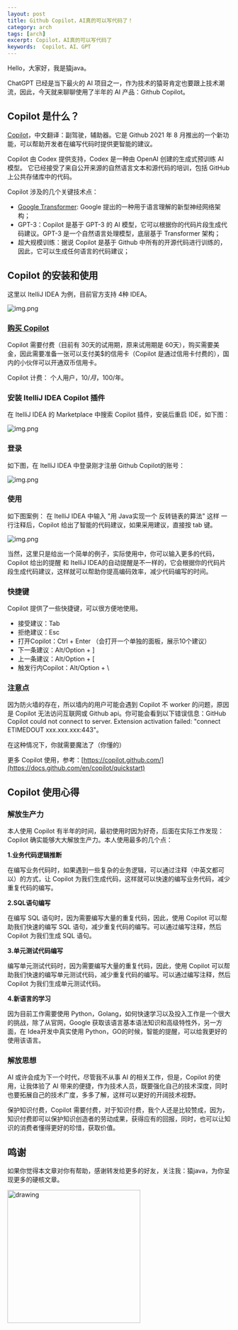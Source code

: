 ```yaml
---
layout: post
title: Github Copilot，AI真的可以写代码了！
category: arch
tags: [arch]
excerpt: Copilot，AI真的可以写代码了
keywords:  Copilot、AI、GPT
---
```


Hello，大家好，我是猿java。

ChatGPT 已经是当下最火的 AI 项目之一，作为技术的猿哥肯定也要跟上技术潮流，因此，今天就来聊聊使用了半年的 AI 产品：Github Copilot。

## Copilot 是什么？

[Copilot](https://github.com/features/copilot)，中文翻译：副驾驶，辅助器。它是 Github 2021 年 8 月推出的一个新功能，可以帮助开发者在编写代码时提供更智能的建议。

Copilot 由 Codex 提供支持，Codex 是一种由 OpenAI 创建的生成式预训练 AI 模型。 它已经接受了来自公开来源的自然语言文本和源代码的培训，包括 GitHub 上公共存储库中的代码。

Copilot 涉及的几个关键技术点：
- [Google Transformer](https://ai.googleblog.com/2017/08/transformer-novel-neural-network.html): Google 提出的一种用于语言理解的新型神经网络架构；
- GPT-3：Copilot 是基于 GPT-3 的 AI 模型，它可以根据你的代码片段生成代码建议。GPT-3 是一个自然语言处理模型，底层基于 Transformer 架构；
- 超大规模训练：据说 Copilot 是基于 Github 中所有的开源代码进行训练的，因此，它可以生成任何语言的代码建议；


## Copilot 的安装和使用

这里以 ItelliJ IDEA 为例，目前官方支持 4种 IDEA。

![img.png](https://yuanjava.cn/assets/md/java/github-copilot-idea.png)

###  [购买 Copilot](https://github.com/github-copilot/signup)

Copilot 需要付费（目前有 30天的试用期，原来试用期是 60天），购买需要美金，因此需要准备一张可以支付美$的信用卡（Copilot 是通过信用卡付费的），国内的小伙伴可以开通双币信用卡。

Copilot 计费： 个人用户，10$/月， 100$/年。



### 安装 ItelliJ IDEA Copilot 插件

在 ItelliJ IDEA 的 Marketplace 中搜索 Copilot 插件，安装后重启 IDE，如下图：

![img.png](https://yuanjava.cn/assets/md/java/ItelliJIDEA-copilot.png)

### 登录

如下图，在 ItelliJ IDEA 中登录刚才注册 Github Copilot的账号：

![img.png](https://yuanjava.cn/assets/md/java/ItelliJIDEA-copilot-login.png)

### 使用

如下图案例： 在 ItelliJ IDEA 中输入 "用 Java实现一个 反转链表的算法" 这样 一行注释后，Copilot 给出了智能的代码建议，如果采用建议，直接按 tab 键。

![img.png](https://yuanjava.cn/assets/md/java/ItelliJIDEA-copilot-use.png)

当然，这里只是给出一个简单的例子，实际使用中，你可以输入更多的代码，Copilot 给出的提醒 和 ItelliJ IDEA的自动提醒是不一样的，它会根据你的代码片段生成代码建议，这样就可以帮助你提高编码效率，减少代码编写的时间。

### 快捷键

Copilot 提供了一些快捷键，可以很方便地使用。

- 接受建议：Tab
- 拒绝建议：Esc
- 打开Copilot：Ctrl + Enter （会打开一个单独的面板，展示10个建议）
- 下一条建议：Alt/Option + ]
- 上一条建议：Alt/Option + [
- 触发行内Copilot：Alt/Option + \

### 注意点

因为防火墙的存在，所以墙内的用户可能会遇到 Copilot 不 worker 的问题，原因是 Copilot 无法访问互联网或 Github api。你可能会看到以下错误信息：GitHub Copilot could not connect to server. Extension activation failed: "connect ETIMEDOUT xxx.xxx.xxx:443"。

在这种情况下，你就需要魔法了（你懂的）

更多 Copilot 使用，参考：[https://copilot.github.com/](https://docs.github.com/en/copilot/quickstart)

## Copilot 使用心得

### 解放生产力

本人使用 Copilot 有半年的时间，最初使用时因为好奇，后面在实际工作发现：Copilot 确实能够大大解放生产力。本人使用最多的几个点：

**1.业务代码逻辑推断**

在编写业务代码时，如果遇到一些复杂的业务逻辑，可以通过注释（中英文都可以）的方式，让 Copilot 为我们生成代码，这样就可以快速的编写业务代码，减少重复代码的编写。

**2.SQL语句编写**

在编写 SQL 语句时，因为需要编写大量的重复代码，因此，使用 Copilot 可以帮助我们快速的编写 SQL 语句，减少重复代码的编写。可以通过编写注释，然后 Copilot 为我们生成 SQL 语句。

**3.单元测试代码编写**

编写单元测试代码时，因为需要编写大量的重复代码，因此，使用 Copilot 可以帮助我们快速的编写单元测试代码，减少重复代码的编写。可以通过编写注释，然后 Copilot 为我们生成单元测试代码。

**4.新语言的学习**

因为目前工作需要使用 Python，Golang，如何快速学习以及投入工作是一个很大的挑战，除了从官网，Google 获取该语言基本语法知识和高级特性外，另一方面，在 Idea开发中真实使用 Python，GO的时候，智能的提醒，可以给我更好的使用该语言。



### 解放思想

AI 或许会成为下一个时代，尽管我不从事 AI 的相关工作，但是，Copilot 的使用，让我体验了 AI 带来的便捷，作为技术人员，既要强化自己的技术深度，同时也要拓展自己的技术广度，多多了解，这样可以更好的开阔技术视野。


保护知识付费，Copilot 需要付费，对于知识付费，我个人还是比较赞成，因为，知识付费即可以保护知识创造者的劳动成果，获得应有的回报，同时，也可以让知识的消费者懂得更好的珍惜，获取价值。


## 鸣谢

如果你觉得本文章对你有帮助，感谢转发给更多的好友，关注我：猿java，为你呈现更多的硬核文章。

<img src="https://yuanjava.cn/assets/img/pub.jpg" alt="drawing" style="width:300px;"/>
